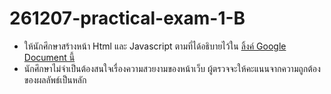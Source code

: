 # 261207-practical-exam-1-B

* ให้นักศึกษาสร้างหน้า Html และ Javascript ตามที่ได้อธิบายไว้ใน [ลิ้งค์ Google Document นี้](https://docs.google.com/document/d/1XtT5BFtlM9CvDsv9NjNQaJXQYa_ZKazbsl_UzeAuTg0/edit?usp=sharing)
* นักศึกษาไม่จำเป็นต้องสนใจเรื่องความสวยงามของหน้าเว็บ ผู้ตรวจจะให้คะแนนจากความถูกต้องของผลลัพธ์เป็นหลัก
